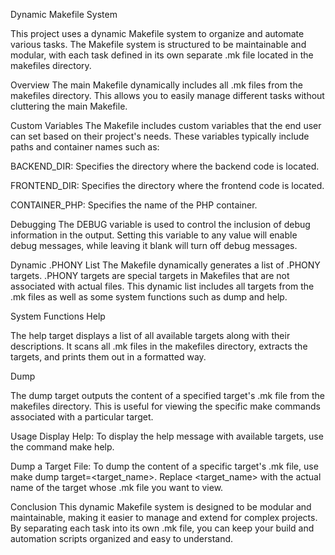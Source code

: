 Dynamic Makefile System

This project uses a dynamic Makefile system to organize and automate various tasks. The Makefile system is structured to be maintainable and modular, with each task defined in its own separate .mk file located in the makefiles directory.

Overview
The main Makefile dynamically includes all .mk files from the makefiles directory. This allows you to easily manage different tasks without cluttering the main Makefile.

Custom Variables
The Makefile includes custom variables that the end user can set based on their project's needs. These variables typically include paths and container names such as:

BACKEND_DIR: Specifies the directory where the backend code is located.

FRONTEND_DIR: Specifies the directory where the frontend code is located.

CONTAINER_PHP: Specifies the name of the PHP container.

Debugging
The DEBUG variable is used to control the inclusion of debug information in the output. Setting this variable to any value will enable debug messages, while leaving it blank will turn off debug messages.

Dynamic .PHONY List
The Makefile dynamically generates a list of .PHONY targets. .PHONY targets are special targets in Makefiles that are not associated with actual files. This dynamic list includes all targets from the .mk files as well as some system functions such as dump and help.

System Functions
Help

The help target displays a list of all available targets along with their descriptions. It scans all .mk files in the makefiles directory, extracts the targets, and prints them out in a formatted way.

Dump

The dump target outputs the content of a specified target's .mk file from the makefiles directory. This is useful for viewing the specific make commands associated with a particular target.

Usage
Display Help: To display the help message with available targets, use the command make help.

Dump a Target File: To dump the content of a specific target's .mk file, use make dump target=<target_name>. Replace <target_name> with the actual name of the target whose .mk file you want to view.

Conclusion
This dynamic Makefile system is designed to be modular and maintainable, making it easier to manage and extend for complex projects. By separating each task into its own .mk file, you can keep your build and automation scripts organized and easy to understand.
